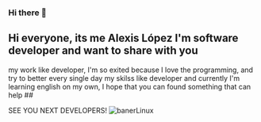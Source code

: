 ### Hi there 👋

## Hi everyone, its me Alexis López I'm software developer and want to share with you
my work like developer, I'm so exited because I love the programming, and try to better every
single day my skilss like developer and currently I'm learning english on my own, I hope that you can
found something that can help ##

SEE YOU NEXT DEVELOPERS!
![banerLinux](https://user-images.githubusercontent.com/50090511/188535138-4e692ee2-838e-4082-8e2f-288ab46772b5.jpg)


<!--
**Alexs18/Alexs18** is a ✨ _special_ ✨ repository because its `README.md` (this file) appears on your GitHub profile.

Here are some ideas to get you started:

- 🔭 I’m currently working on ...
- 🌱 I’m currently learning ...
- 👯 I’m looking to collaborate on ...
- 🤔 I’m looking for help with ...
- 💬 Ask me about ...
- 📫 How to reach me: ...![banerLinux](https://user-images.githubusercontent.com/50090511/188535122-24bbea89-a78e-40d9-9cf6-3becfb4b3847.jpg)

- 😄 Pronouns: ...
- ⚡ Fun fact: ...
-->
